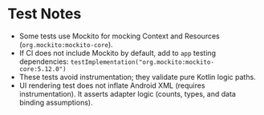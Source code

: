 # Test Notes

- Some tests use Mockito for mocking Context and Resources (`org.mockito:mockito-core`).
- If CI does not include Mockito by default, add to `app` testing dependencies:
  `testImplementation("org.mockito:mockito-core:5.12.0")`
- These tests avoid instrumentation; they validate pure Kotlin logic paths.
- UI rendering test does not inflate Android XML (requires instrumentation). It asserts adapter logic (counts, types, and data binding assumptions).
